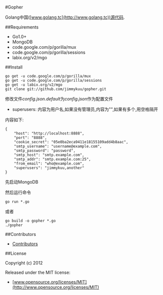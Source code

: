 #Gopher

Golang中国([www.golang.tc](http://www.golang.tc))源代码.

##Requirements

- Go1.0+
- MongoDB
- code.google.com/p/gorilla/mux
- code.google.com/p/gorilla/sessions
- labix.org/v2/mgo

##Install

    go get -u code.google.com/p/gorilla/mux
    go get -u code.google.com/p/gorilla/sessions
    go get -u labix.org/v2/mgo
    git clone git://github.com/jimmykuu/gopher.git
	
修改文件*config.json.default*为*config.json*作为配置文件

- superusers: 内容为用户名,如果没有管理员,内容为"",如果有多个,用空格隔开

内容如下:

    {
        "host": "http://localhost:8888",
        "port": "8888",
        "cookie_secret": "05e0ba2eca9411e18155109add4b8aac",
        "smtp_username": "username@example.com",
        "smtp_password": "password",
        "smtp_host": "smtp.example.com",
        "smtp_addr": "smtp.example.com:25",
        "from_email": "who@example.com",
		"superusers": "jimmykuu,another"
    }

先启动MongoDB

然后运行命令

	go run *.go

或者

    go build -o gopher *.go
    ./gopher

##Contributors

- [Contributors](https://github.com/jimmykuu/gopher/graphs/contributors)


##License

Copyright (c) 2012

Released under the MIT license:

- [www.opensource.org/licenses/MIT](http://www.opensource.org/licenses/MIT)

